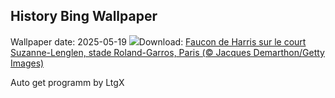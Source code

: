## History Bing Wallpaper
Wallpaper date: 2025-05-19
![](https://www.bing.com/th?id=OHR.RolandGarros_FR-FR5445830165_UHD.jpg&w=1000)Download: [Faucon de Harris sur le court Suzanne-Lenglen, stade Roland-Garros, Paris (© Jacques Demarthon/Getty Images)](https://www.bing.com/th?id=OHR.RolandGarros_FR-FR5445830165_UHD.jpg)

Auto get programm by LtgX
